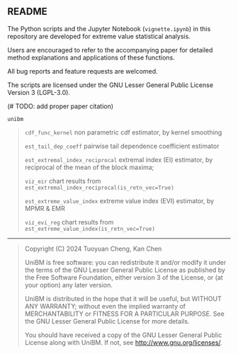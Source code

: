 ## README

The Python scripts and the Jupyter Notebook (`vignette.ipynb`) in this repository are developed for extreme value statistical analysis.

Users are encouraged to refer to the accompanying paper for detailed method explanations and applications of these functions.

All bug reports and feature requests are welcomed.

The scripts are licensed under the GNU Lesser General Public License Version 3 (LGPL-3.0).

(# TODO: add proper paper citation)

`unibm`

> `cdf_func_kernel` non parametric cdf estimator, by kernel smoothing
>
> `est_tail_dep_coeff` pairwise tail dependence coefficient estimator
>
> `est_extremal_index_reciprocal` extremal index (EI) estimator, by reciprocal of the mean of the block maxima;
>
> `viz_eir` chart results from `est_extremal_index_reciprocal(is_retn_vec=True)`
>
> `est_extreme_value_index` extreme value index (EVI) estimator, by MPMR & EMR
>
> `viz_evi_reg` chart results from `est_extreme_value_index(is_retn_vec=True)`





------

>  Copyright (C) 2024 Tuoyuan Cheng, Kan Chen
>
> UniBM is free software: you can redistribute it and/or modify
> it under the terms of the GNU Lesser General Public License as published by
> the Free Software Foundation, either version 3 of the License, or
> (at your option) any later version.
>
> UniBM is distributed in the hope that it will be useful,
> but WITHOUT ANY WARRANTY; without even the implied warranty of
> MERCHANTABILITY or FITNESS FOR A PARTICULAR PURPOSE. See the
> GNU Lesser General Public License for more details.
>
> You should have received a copy of the GNU Lesser General Public License
> along with UniBM. If not, see <http://www.gnu.org/licenses/>.
